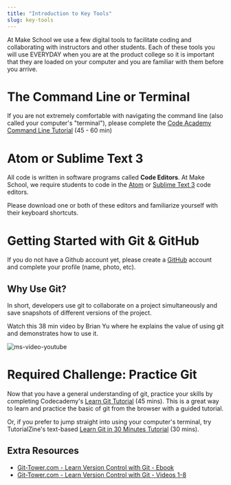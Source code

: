 ```yaml
---
title: "Introduction to Key Tools"
slug: key-tools
---
```


At Make School we use a few digital tools to facilitate coding and collaborating with instructors and other students. Each of these tools you will use EVERYDAY when you are at the product college so it is important that they are loaded on your computer and you are familiar with them before you arrive.

# The Command Line or Terminal

If you are not extremely comfortable with navigating the command line (also called your computer's "terminal"), please complete the [Code Academy Command Line Tutorial](https://www.codecademy.com/learn/learn-the-command-line) (45 - 60 min)

# Atom or Sublime Text 3

All code is written in software programs called **Code Editors**. At Make School, we require students to code in the [Atom](https://atom.io/) or [Sublime Text 3](https://www.sublimetext.com/3) code editors.

Please download one or both of these editors and familiarize yourself with their keyboard shortcuts.

# Getting Started with Git & GitHub

If you do not have a Github account yet, please create a [GitHub](https://github.com/) account and complete your profile (name, photo, etc). 

## Why Use Git?
In short, developers use git to collaborate on a project simultaneously and save snapshots of different versions of the project.

Watch this 38 min video by Brian Yu where he explains the value of using git and demonstrates how to use it.

![ms-video-youtube](https://www.youtube.com/watch?v=MJUJ4wbFm_A)

# Required Challenge: Practice Git

Now that you have a general understanding of git, practice your skills by completing Codecademy's [Learn Git Tutorial](https://www.codecademy.com/learn/learn-git) (45 mins). This is a great way to learn and practice the basic of git from the browser with a guided tutorial.

Or, if you prefer to jump straight into using your computer's terminal, try TutorialZine's text-based [Learn Git in 30 Minutes Tutorial](https://tutorialzine.com/2016/06/learn-git-in-30-minutes) (30 mins).

## Extra Resources 

* [Git-Tower.com - Learn Version Control with Git - Ebook](https://www.git-tower.com/learn/git/ebook/en/command-line/introduction)
* [Git-Tower.com - Learn Version Control with Git - Videos 1-8](https://www.git-tower.com/learn/git/videos#episodes)
